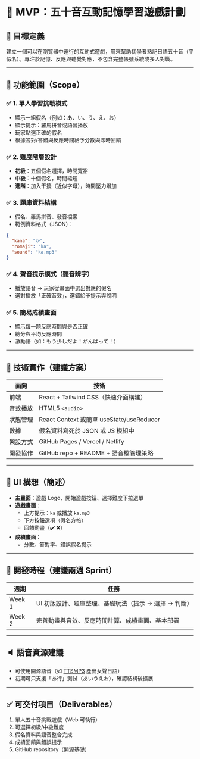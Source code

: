 # 📌 MVP：五十音互動記憶學習遊戲計劃

## 🎯 目標定義
建立一個可以在瀏覽器中運行的互動式遊戲，用來幫助初學者熟記日語五十音（平假名）。專注於記憶、反應與聽覺對應，不包含完整帳號系統或多人對戰。

---

## 🧩 功能範圍（Scope）

### ✅ 1. 單人學習挑戰模式
- 顯示一組假名（例如：あ、い、う、え、お）
- 顯示提示：羅馬拼音或語音播放
- 玩家點選正確的假名
- 根據答對/答錯與反應時間給予分數與即時回饋

### ✅ 2. 難度階層設計
- **初級**：五個假名選擇，時間寬裕
- **中級**：十個假名，時間縮短
- **進階**：加入干擾（近似字母），時間壓力增加

### ✅ 3. 題庫資料結構
- 假名、羅馬拼音、發音檔案
- 範例資料格式（JSON）：
```json
{
  "kana": "か",
  "romaji": "ka",
  "sound": "ka.mp3"
}
```

### ✅ 4. 聲音提示模式（聽音辨字）
- 播放語音 → 玩家從畫面中選出對應的假名
- 選對播放「正確音效」，選錯給予提示與說明

### ✅ 5. 簡易成績畫面
- 顯示每一題反應時間與是否正確
- 總分與平均反應時間
- 激勵語（如：もう少しだよ！がんばって！）

---

## 🧪 技術實作（建議方案）

| 面向 | 技術 |
|------|------|
| 前端 | React + Tailwind CSS（快速介面構建） |
| 音效播放 | HTML5 `<audio>` |
| 狀態管理 | React Context 或簡單 useState/useReducer |
| 數據 | 假名資料寫死於 JSON 或 JS 模組中 |
| 架設方式 | GitHub Pages / Vercel / Netlify |
| 開發協作 | GitHub repo + README + 語音檔管理策略 |

---

## 🎨 UI 構想（簡述）

- **主畫面**：遊戲 Logo、開始遊戲按鈕、選擇難度下拉選單
- **遊戲畫面**：
  - 上方提示：`ka` 或播放 `ka.mp3`
  - 下方按鈕選項（假名方格）
  - 回饋動畫（✔️ ❌）
- **成績畫面**：
  - 分數、答對率、錯誤假名提示

---

## 📅 開發時程（建議兩週 Sprint）

| 週期 | 任務 |
|------|------|
| Week 1 | UI 初版設計、題庫整理、基礎玩法（提示 → 選擇 → 判斷） |
| Week 2 | 完善動畫與音效、反應時間計算、成績畫面、基本部署 |

---

## 🔈 語音資源建議

- 可使用開源語音（如 [TTSMP3](https://ttsmp3.com/) 產出女聲日語）
- 初期可只支援「あ行」測試（あいうえお），確認結構後擴展

---

## ✅ 可交付項目（Deliverables）

1. 單人五十音挑戰遊戲（Web 可執行）
2. 可選擇初級/中級難度
3. 假名資料與語音整合完成
4. 成績回饋與錯誤提示
5. GitHub repository（開源基礎）

